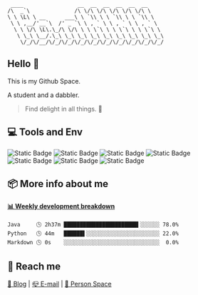 ```
 ____                 __  __  __  __  __  __     
/\  _`\              /\ \/\ \/\ \/\ \/\ \/\ \    
\ \ \L\ \ __      ___\ \ `\\ \ \ `\\ \ \ `\\ \   
 \ \ ,__/'__`\  /' _ `\ \ , ` \ \ , ` \ \ , ` \  
  \ \ \/\ \L\.\_/\ \/\ \ \ \`\ \ \ \`\ \ \ \`\ \ 
   \ \_\ \__/.\_\ \_\ \_\ \_\ \_\ \_\ \_\ \_\ \_\
    \/_/\/__/\/_/\/_/\/_/\/_/\/_/\/_/\/_/\/_/\/_/
```                                              
## Hello 👋 
This is my Github Space.

A student and a dabbler.

>Find delight in all things. 🎈

## 💻 Tools and Env
![Static Badge](https://img.shields.io/badge/Arch%20Linux-1793D1?style=for-the-badge&logo=archlinux&logoColor=white)
![Static Badge](https://img.shields.io/badge/Hyprland-0081c6?style=for-the-badge&logo=hyprland&logoColor=white)
![Static Badge](https://img.shields.io/badge/ZSH-f15a24?style=for-the-badge&logo=zsh&logoColor=white)
![Static Badge](https://img.shields.io/badge/Git-f14e32?style=for-the-badge&logo=git&logoColor=white)
![Static Badge](https://img.shields.io/badge/neovim-5fb950?style=for-the-badge&logo=neovim&logoColor=white)
![Static Badge](https://img.shields.io/badge/IntelliJ%20IDEA-000000?style=for-the-badge&logo=intellijidea&logoColor=white)
![Static Badge](https://img.shields.io/badge/Visual%20Studio%20Code-0078d4?style=for-the-badge&logo=visualstudiocode&logoColor=white)


## 📦 More info about me

 <!-- waka-box start -->
#### <a href="https://gist.github.com/c62758feefdb58de7b433134a0ea9d41" target="_blank">📊 Weekly development breakdown</a>
```text
Java     🕓 2h37m ███████████████████████▍░░░░░░ 78.0%
Python   🕓 44m   ██████▌░░░░░░░░░░░░░░░░░░░░░░░ 22.0%
Markdown 🕓 0s    ░░░░░░░░░░░░░░░░░░░░░░░░░░░░░░  0.0%
```
<!-- Powered by https://github.com/YouEclipse/waka-box-go . -->
<!-- waka-box end -->

## 📱 Reach me
[📖 Blog](https://panp.cc "Blog")
 | 
[📪 E-mail](mailto:me@panp.cc)
 | 
[🔗 Person Space](https://luckier.top "Person Space")
